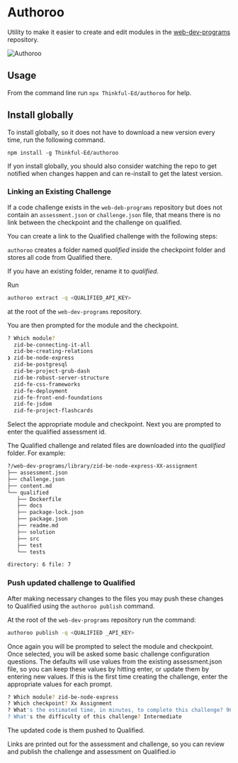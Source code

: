 # Authoroo

Utility to make it easier to create and edit modules in the [web-dev-programs](https://github.com/Thinkful-Ed/web-dev-programs) repository.

![Authoroo](authoroo.gif)

## Usage

From the command line run `npx Thinkful-Ed/authoroo` for help.

## Install globally

To install globally, so it does not have to download a new version every time, run the following command.

`npm install -g Thinkful-Ed/authoroo`

If yon install globally, you should also consider watching the repo to get notified when changes happen and can re-install to get the latest version.

### Linking an Existing Challenge

If a code challenge exists in the `web-deb-programs` repository but does not contain an `assessment.json` or `challenge.json` file, that means there is no link between the checkpoint and the challenge on qualified.

You can create a link to the Qualified challenge with the following steps:

`authoroo` creates a folder named _qualified_ inside the checkpoint folder and stores all code from Qualified there.

If you have an existing folder, rename it to _qualified_.

Run

```bash
authoroo extract -q <QUALIFIED_API_KEY>
```

at the root of the `web-dev-programs` repository.

You are then prompted for the module and the checkpoint.

```bash
? Which module?
  zid-be-connecting-it-all
  zid-be-creating-relations
❯ zid-be-node-express
  zid-be-postgresql
  zid-be-project-grub-dash
  zid-be-robust-server-structure
  zid-fe-css-frameworks
  zid-fe-deployment
  zid-fe-front-end-foundations
  zid-fe-jsdom
  zid-fe-project-flashcards
```

Select the appropriate module and checkpoint. Next you are prompted to enter the qualified assessment id.

The Qualified challenge and related files are downloaded into the _qualified_ folder. For example:

```bash
?/web-dev-programs/library/zid-be-node-express-XX-assignment
├── assessment.json
├── challenge.json
├── content.md
└── qualified
   ├── Dockerfile
   ├── docs
   ├── package-lock.json
   ├── package.json
   ├── readme.md
   ├── solution
   ├── src
   ├── test
   └── tests

directory: 6 file: 7
```

### Push updated challenge to Qualified

After making necessary changes to the files you may push these changes to Qualified using the `authoroo publish` command.

At the root of the `web-dev-programs` repository run the command:

```bash
authoroo publish -q <QUALIFIED _API_KEY>
```

Once again you will be prompted to select the module and checkpoint. Once selected, you will be asked some basic challenge configuration questions. The defaults will use values from the existing assessment.json file, so you can keep these values by hitting enter, or update them by entering new values. If this is the first time creating the challenge, enter the appropriate values for each prompt.

```bash
? Which module? zid-be-node-express
? Which checkpoint? Xx Assignment
? What's the estimated time, in minutes, to complete this challenge? 90
? What's the difficulty of this challenge? Intermediate
```

The updated code is them pushed to Qualified.

Links are printed out for the assessment and challenge, so you can review and publish the challenge and assessment on Qualified.io
